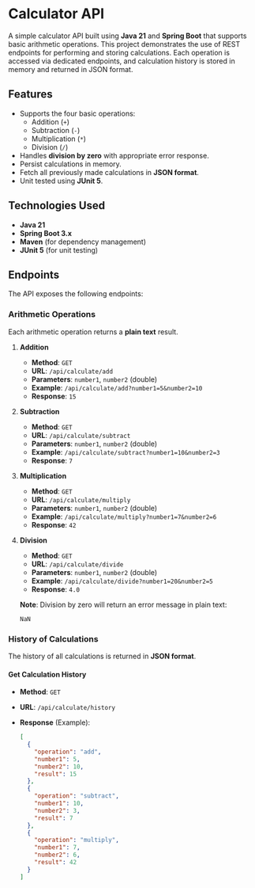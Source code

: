 # Calculator API

A simple calculator API built using **Java 21** and **Spring Boot** that supports basic arithmetic operations. This project demonstrates the use of REST endpoints for performing and storing calculations. Each operation is accessed via dedicated endpoints, and calculation history is stored in memory and returned in JSON format.

## Features

- Supports the four basic operations:
  - Addition (`+`)
  - Subtraction (`-`)
  - Multiplication (`*`)
  - Division (`/`)
- Handles **division by zero** with appropriate error response.
- Persist calculations in memory.
- Fetch all previously made calculations in **JSON format**.
- Unit tested using **JUnit 5**.

## Technologies Used

- **Java 21**
- **Spring Boot 3.x**
- **Maven** (for dependency management)
- **JUnit 5** (for unit testing)

## Endpoints

The API exposes the following endpoints:

### Arithmetic Operations

Each arithmetic operation returns a **plain text** result.

1. **Addition**
   - **Method**: `GET`
   - **URL**: `/api/calculate/add`
   - **Parameters**: `number1`, `number2` (double)
   - **Example**: `/api/calculate/add?number1=5&number2=10`
   - **Response**: `15`

2. **Subtraction**
   - **Method**: `GET`
   - **URL**: `/api/calculate/subtract`
   - **Parameters**: `number1`, `number2` (double)
   - **Example**: `/api/calculate/subtract?number1=10&number2=3`
   - **Response**: `7`

3. **Multiplication**
   - **Method**: `GET`
   - **URL**: `/api/calculate/multiply`
   - **Parameters**: `number1`, `number2` (double)
   - **Example**: `/api/calculate/multiply?number1=7&number2=6`
   - **Response**: `42`

4. **Division**
   - **Method**: `GET`
   - **URL**: `/api/calculate/divide`
   - **Parameters**: `number1`, `number2` (double)
   - **Example**: `/api/calculate/divide?number1=20&number2=5`
   - **Response**: `4.0`

   **Note**: Division by zero will return an error message in plain text:
   ```text
   NaN

### History of Calculations

The history of all calculations is returned in **JSON format**.

#### Get Calculation History

- **Method**: `GET`
- **URL**: `/api/calculate/history`
- **Response** (Example):
  
  ```json
  [
    {
      "operation": "add",
      "number1": 5,
      "number2": 10,
      "result": 15
    },
    {
      "operation": "subtract",
      "number1": 10,
      "number2": 3,
      "result": 7
    },
    {
      "operation": "multiply",
      "number1": 7,
      "number2": 6,
      "result": 42
    }
  ]
